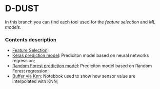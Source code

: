 # D-DUST
In this branch you can find each tool used for the *feature selection* and *ML models*. 


### Contents description

- [Feature Selection](https://github.com/opengeolab/D-DUST/blob/thesis_MB/notebooks/fs_results.ipynb);
- [Keras prediction model](https://github.com/opengeolab/D-DUST/blob/thesis_MB/notebooks/Keras_prediction_model.ipynb): Prediciton model based on neural networks regression;
- [Random Forest prediction model](https://github.com/opengeolab/D-DUST/blob/thesis_MB/notebooks/RandomForest_prediction_model.ipynb): Prediciton model based on Random Forest regression;
- [Buffer via Knn](https://github.com/opengeolab/D-DUST/blob/thesis_MB/notebooks/buffer_knn.ipynb): Notebbok used to show how sensor value are interpolated with KNN;
